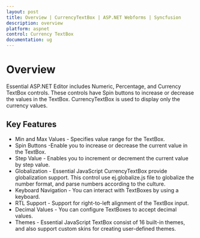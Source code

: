 ```yaml
---
layout: post
title: Overview | CurrencyTextBox | ASP.NET Webforms | Syncfusion
description: overview
platform: aspnet
control: Currency TextBox
documentation: ug
---
```


# Overview

Essential ASP.NET Editor includes Numeric, Percentage, and Currency TextBox controls. These controls have Spin buttons to increase or decrease the values in the TextBox. CurrencyTextBox is used to display only the currency values. 

## Key Features

* Min and Max Values - Specifies value range for the TextBox.
* Spin Buttons -Enable you to increase or decrease the current value in the TextBox.
* Step Value - Enables you to increment or decrement the current value by step value.
* Globalization - Essential JavaScript CurrencyTextBox provide globalization support. This control use ej.globalize.js file to globalize the number format, and parse numbers according to the culture.
* Keyboard Navigation - You can interact with TextBoxes by using a keyboard.
* RTL Support - Support for right-to-left alignment of the TextBox input.
* Decimal Values - You can configure TextBoxes to accept decimal values.
* Themes - Essential JavaScript TextBox consist of 16 built-in themes, and also support custom skins for creating user-defined themes.
